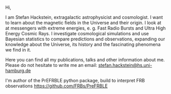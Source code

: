 Hi,

I am Stefan Hackstein, extragalactic astrophysicist and cosmologist. I want to learn about the magnetic fields in the Universe and their origin. I look at at messengers with extreme energies, e. g. Fast Radio Bursts and Ultra High Energy Cosmic Rays. I investigate cosmological simulations and use Bayesian statistics to compare predictions and observations, expanding our knowledge about the Universe, its history and the fascinating phenomena we find in it.

Here you can find all my publications, talks and other information about me. 
Please do not hesitate to write me an email: stefan.hackstein@hs.uni-hamburg.de

I'm author of the PrEFRBLE python package, build to interpret FRB observations
https://github.com/FRBs/PreFRBLE
